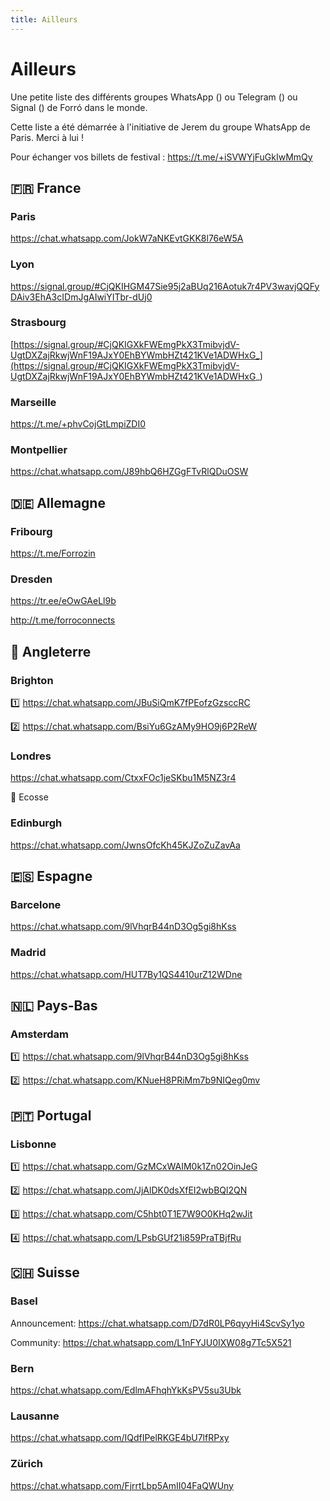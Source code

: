 ```yaml
---
title: Ailleurs
---
```


# Ailleurs

Une petite liste des différents groupes WhatsApp (<i class="fab fa-whatsapp" style="color: #25D366"></i>) ou Telegram (<i class="fab fa-telegram" style="color: #24A1DE"></i>) ou Signal (<i class="fab fa-signal-messenger" style="color: #3A76F0"></i>) de Forró dans le monde.

Cette liste a été démarrée à l'initiative de Jerem du groupe WhatsApp de Paris. Merci à lui !

Pour échanger vos billets de festival :
<i class="fab fa-telegram" style="color: #24A1DE"></i> https://t.me/+iSVWYjFuGkIwMmQy

## 🇫🇷 France 

### Paris

<i class="fab fa-whatsapp" style="color: #25D366"></i> https://chat.whatsapp.com/JokW7aNKEvtGKK8l76eW5A

### Lyon 

<i class="fab fa-signal-messenger" style="color: #3A76F0"></i> https://signal.group/#CjQKIHGM47Sie95j2aBUq216Aotuk7r4PV3wavjQQFyDAiv3EhA3cIDmJgAIwiYITbr-dUj0

### Strasbourg

<i class="fab fa-signal-messenger" style="color: #3A76F0"></i> [https://signal.group/#CjQKIGXkFWEmgPkX3TmibvjdV-UgtDXZajRkwjWnF19AJxY0EhBYWmbHZt421KVe1ADWHxG_](https://signal.group/#CjQKIGXkFWEmgPkX3TmibvjdV-UgtDXZajRkwjWnF19AJxY0EhBYWmbHZt421KVe1ADWHxG_)

### Marseille

<i class="fab fa-telegram" style="color: #24A1DE"></i> https://t.me/+phvCojGtLmpiZDI0

### Montpellier

<i class="fab fa-whatsapp" style="color: #25D366"></i> https://chat.whatsapp.com/J89hbQ6HZGgFTvRlQDuOSW

## 🇩🇪 Allemagne

### Fribourg

<i class="fab fa-telegram" style="color: #24A1DE"></i> https://t.me/Forrozin

### Dresden

<i class="fab fa-whatsapp" style="color: #25D366"></i> https://tr.ee/eOwGAeLl9b

<i class="fab fa-telegram" style="color: #24A1DE"></i> http://t.me/forroconnects

## 🏴󠁧󠁢󠁥󠁮󠁧󠁿 Angleterre 

### Brighton

1️⃣ <i class="fab fa-whatsapp" style="color: #25D366"></i> https://chat.whatsapp.com/JBuSiQmK7fPEofzGzsccRC

2️⃣ <i class="fab fa-whatsapp" style="color: #25D366"></i> https://chat.whatsapp.com/BsiYu6GzAMy9HO9j6P2ReW

### Londres

<i class="fab fa-whatsapp" style="color: #25D366"></i> https://chat.whatsapp.com/CtxxFOc1jeSKbu1M5NZ3r4

🏴󠁧󠁢󠁳󠁣󠁴󠁿 Ecosse 

### Edinburgh 

<i class="fab fa-whatsapp" style="color: #25D366"></i> https://chat.whatsapp.com/JwnsOfcKh45KJZoZuZavAa

## 🇪🇸 Espagne 

### Barcelone

<i class="fab fa-whatsapp" style="color: #25D366"></i> https://chat.whatsapp.com/9lVhqrB44nD3Og5gi8hKss

### Madrid

<i class="fab fa-whatsapp" style="color: #25D366"></i> https://chat.whatsapp.com/HUT7By1QS4410urZ12WDne


## 🇳🇱 Pays-Bas 

### Amsterdam

1️⃣ <i class="fab fa-whatsapp" style="color: #25D366"></i> https://chat.whatsapp.com/9lVhqrB44nD3Og5gi8hKss

2️⃣ <i class="fab fa-whatsapp" style="color: #25D366"></i> https://chat.whatsapp.com/KNueH8PRiMm7b9NIQeg0mv


## 🇵🇹 Portugal

### Lisbonne

1️⃣ <i class="fab fa-whatsapp" style="color: #25D366"></i> https://chat.whatsapp.com/GzMCxWAIM0k1Zn02OinJeG

2️⃣ <i class="fab fa-whatsapp" style="color: #25D366"></i> https://chat.whatsapp.com/JjAlDK0dsXfEI2wbBQl2QN

3️⃣ <i class="fab fa-whatsapp" style="color: #25D366"></i> https://chat.whatsapp.com/C5hbt0T1E7W9O0KHq2wJit

4️⃣ <i class="fab fa-whatsapp" style="color: #25D366"></i> https://chat.whatsapp.com/LPsbGUf21i859PraTBjfRu

## 🇨🇭 Suisse 

### Basel

<i class="fab fa-whatsapp" style="color: #25D366"></i> Announcement: https://chat.whatsapp.com/D7dR0LP6qyyHi4ScvSy1yo

<i class="fab fa-whatsapp" style="color: #25D366"></i> Community: https://chat.whatsapp.com/L1nFYJU0IXW08g7Tc5X521

### Bern

<i class="fab fa-whatsapp" style="color: #25D366"></i> https://chat.whatsapp.com/EdlmAFhqhYkKsPV5su3Ubk

### Lausanne

<i class="fab fa-whatsapp" style="color: #25D366"></i> https://chat.whatsapp.com/IQdfIPelRKGE4bU7lfRPxy

### Zürich

<i class="fab fa-whatsapp" style="color: #25D366"></i> https://chat.whatsapp.com/FjrrtLbp5AmII04FaQWUny
